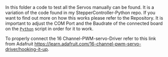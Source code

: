 In this folder a code to test all the Servos manually can be found. It is a variation of the code found in my StepperController-Python repo. If you want to find out more on how this works please refer to the Repository. It is important to adjust the COM Port and the Baudrate of the connected board on the [`Python`](/Python/) script in order for it to work.

To properly connect the 16 Channel-PWM-servo-Driver refer to this link from Adafruit https://learn.adafruit.com/16-channel-pwm-servo-driver/hooking-it-up.
